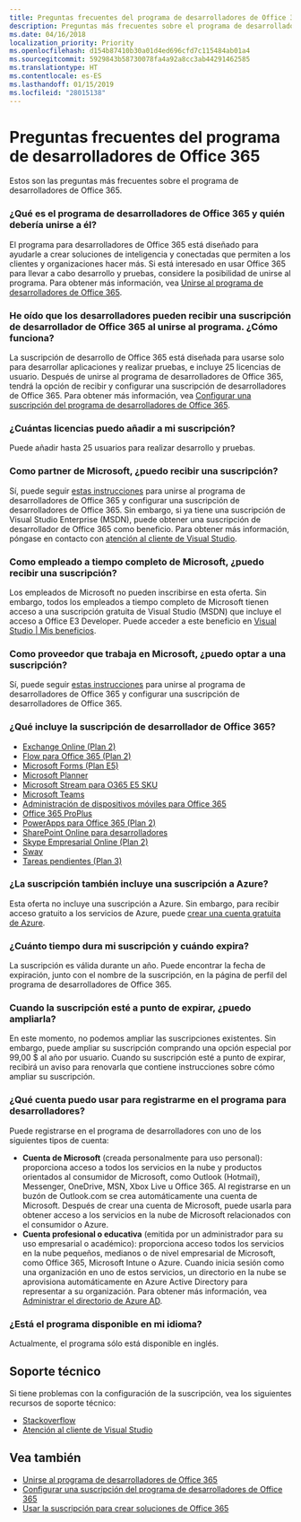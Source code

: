 ```yaml
---
title: Preguntas frecuentes del programa de desarrolladores de Office 365
description: Preguntas más frecuentes sobre el programa de desarrolladores de Office 365.
ms.date: 04/16/2018
localization_priority: Priority
ms.openlocfilehash: d154b87410b30a01d4ed696cfd7c115484ab01a4
ms.sourcegitcommit: 5929843b58730078fa4a92a8cc3ab44291462585
ms.translationtype: HT
ms.contentlocale: es-ES
ms.lasthandoff: 01/15/2019
ms.locfileid: "28015138"
---
```

# <a name="office-365-developer-program-faq"></a>Preguntas frecuentes del programa de desarrolladores de Office 365


Estos son las preguntas más frecuentes sobre el programa de desarrolladores de Office 365.

### <a name="what-is-the-office-365-developer-program-and-who-should-join-it"></a>¿Qué es el programa de desarrolladores de Office 365 y quién debería unirse a él?

El programa para desarrolladores de Office 365 está diseñado para ayudarle a crear soluciones de inteligencia y conectadas que permiten a los clientes y organizaciones hacer más. Si está interesado en usar Office 365 para llevar a cabo desarrollo y pruebas, considere la posibilidad de unirse al programa. Para obtener más información, vea [Unirse al programa de desarrolladores de Office 365](office-365-developer-program.md).
 
### <a name="i-heard-that-developers-can-receive-an-office-365-developer-subscription-if-they-join-the-program-how-does-that-work"></a>He oído que los desarrolladores pueden recibir una suscripción de desarrollador de Office 365 al unirse al programa. ¿Cómo funciona?  

La suscripción de desarrollo de Office 365 está diseñada para usarse solo para desarrollar aplicaciones y realizar pruebas, e incluye 25 licencias de usuario. Después de unirse al programa de desarrolladores de Office 365, tendrá la opción de recibir y configurar una suscripción de desarrolladores de Office 365. Para obtener más información, vea [Configurar una suscripción del programa de desarrolladores de Office 365](office-365-developer-program-get-started.md).

### <a name="how-many-licenses-can-i-add-with-my-subscription"></a>¿Cuántas licencias puedo añadir a mi suscripción?

Puede añadir hasta 25 usuarios para realizar desarrollo y pruebas. 

### <a name="as-a-microsoft-partner-can-i-receive-a-subscription"></a>Como partner de Microsoft, ¿puedo recibir una suscripción? 

Sí, puede seguir [estas instrucciones](office-365-developer-program.md) para unirse al programa de desarrolladores de Office 365 y configurar una suscripción de desarrolladores de Office 365. Sin embargo, si ya tiene una suscripción de Visual Studio Enterprise (MSDN), puede obtener una suscripción de desarrollador de Office 365 como beneficio. Para obtener más información, póngase en contacto con [atención al cliente de Visual Studio](https://www.visualstudio.com/subscriptions/support/). 

### <a name="as-a-microsoft-full-time-employee-can-i-receive-a-subscription"></a>Como empleado a tiempo completo de Microsoft, ¿puedo recibir una suscripción?

Los empleados de Microsoft no pueden inscribirse en esta oferta. Sin embargo, todos los empleados a tiempo completo de Microsoft tienen acceso a una suscripción gratuita de Visual Studio (MSDN) que incluye el acceso a Office E3 Developer. Puede acceder a este beneficio en [Visual Studio | Mis beneficios](https://my.visualstudio.com/benefits).

### <a name="as-a-vendor-working-at-microsoft-do-i-qualify-for-a-subscription"></a>Como proveedor que trabaja en Microsoft, ¿puedo optar a una suscripción?

Sí, puede seguir [estas instrucciones](office-365-developer-program.md) para unirse al programa de desarrolladores de Office 365 y configurar una suscripción de desarrolladores de Office 365.

### <a name="whats-included-in-the-office-365-developer-subscription"></a>¿Qué incluye la suscripción de desarrollador de Office 365?

- [Exchange Online (Plan 2)](https://products.office.com/es-ES/exchange/compare-microsoft-exchange-online-plans)
- [Flow para Office 365 (Plan 2)](https://flow.microsoft.com/es-ES/pricing/)
- 
  [Microsoft Forms (Plan E5)](https://support.office.com/en-us/article/Frequently-asked-questions-about-Microsoft-Forms-495c4242-6102-40a0-add8-df05ed6af61c?ui=en-US&rs=en-US&ad=US)
- 
  [Microsoft Planner](https://products.office.com/en-us/compare-all-microsoft-office-products?tab=2)
- [Microsoft Stream para O365 E5 SKU](https://products.office.com/es-ES/business/office-365-enterprise-e5-business-software)
- [Microsoft Teams](https://products.office.com/es-ES/business/office-365-enterprise-e5-business-software)
- [Administración de dispositivos móviles para Office 365](https://support.office.com/es-ES/article/Set-up-Mobile-Device-Management-MDM-in-Office-365-dd892318-bc44-4eb1-af00-9db5430be3cd)
- [Office 365 ProPlus](https://products.office.com/es-ES/business/office-365-proplus-business-software)
- [PowerApps para Office 365 (Plan 2)](https://powerapps.microsoft.com/es-ES/pricing/)
- [SharePoint Online para desarrolladores](https://products.office.com/es-ES/SharePoint/compare-sharepoint-plans)
- [Skype Empresarial Online (Plan 2)](https://products.office.com/es-ES/skype-for-business/online-meeting-solutions)
- [Sway](https://sway.com/)
- [Tareas pendientes (Plan 3)](https://todo.microsoft.com/en-us)

### <a name="does-the-subscription-also-include-a-subscription-to-azure"></a>¿La suscripción también incluye una suscripción a Azure?

Esta oferta no incluye una suscripción a Azure. Sin embargo, para recibir acceso gratuito a los servicios de Azure, puede [crear una cuenta gratuita de Azure](https://azure.microsoft.com/es-ES/free/). 

### <a name="how-long-is-my-subscription-good-for-and-when-does-it-expire"></a>¿Cuánto tiempo dura mi suscripción y cuándo expira?

La suscripción es válida durante un año. Puede encontrar la fecha de expiración, junto con el nombre de la suscripción, en la página de perfil del programa de desarrolladores de Office 365.

### <a name="when-my-subscription-is-about-to-expire-can-i-extend-it"></a>Cuando la suscripción esté a punto de expirar, ¿puedo ampliarla?

En este momento, no podemos ampliar las suscripciones existentes. Sin embargo, puede ampliar su suscripción comprando una opción especial por 99,00 $ al año por usuario. Cuando su suscripción esté a punto de expirar, recibirá un aviso para renovarla que contiene instrucciones sobre cómo ampliar su suscripción.

<a name="account-types"> </a>

### <a name="what-account-can-i-use-to-sign-up-for-the-developer-program"></a>¿Qué cuenta puedo usar para registrarme en el programa para desarrolladores?

Puede registrarse en el programa de desarrolladores con uno de los siguientes tipos de cuenta:

- **Cuenta de Microsoft** (creada personalmente para uso personal): proporciona acceso a todos los servicios en la nube y productos orientados al consumidor de Microsoft, como Outlook (Hotmail), Messenger, OneDrive, MSN, Xbox Live u Office 365. Al registrarse en un buzón de Outlook.com se crea automáticamente una cuenta de Microsoft. Después de crear una cuenta de Microsoft, puede usarla para obtener acceso a los servicios en la nube de Microsoft relacionados con el consumidor o Azure. 
- **Cuenta profesional o educativa** (emitida por un administrador para su uso empresarial o académico): proporciona acceso todos los servicios en la nube pequeños, medianos o de nivel empresarial de Microsoft, como Office 365, Microsoft Intune o Azure. Cuando inicia sesión como una organización en uno de estos servicios, un directorio en la nube se aprovisiona automáticamente en Azure Active Directory para representar a su organización. Para obtener más información, vea [Administrar el directorio de Azure AD](https://docs.microsoft.com/es-ES/azure/active-directory/active-directory-administer).

### <a name="is-the-program-available-in-my-language"></a>¿Está el programa disponible en mi idioma?

Actualmente, el programa sólo está disponible en inglés.


## <a name="support"></a>Soporte técnico

Si tiene problemas con la configuración de la suscripción, vea los siguientes recursos de soporte técnico: 
- [Stackoverflow](https://stackoverflow.com/questions)   
- [Atención al cliente de Visual Studio](https://www.visualstudio.com/subscriptions/support/)

## <a name="see-also"></a>Vea también

- [Unirse al programa de desarrolladores de Office 365](office-365-developer-program.md)
- [Configurar una suscripción del programa de desarrolladores de Office 365](office-365-developer-program-get-started.md)
- [Usar la suscripción para crear soluciones de Office 365](build-office-365-solutions.md)


 

 

 

 

 

 
